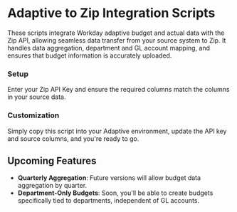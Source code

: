 # Adaptive to Zip Integration Scripts

These scripts integrate Workday adaptive budget and actual data with the Zip API, allowing seamless data transfer from your source system to Zip. It handles data aggregation, department and GL account mapping, and ensures that budget information is accurately uploaded.

### Setup

Enter your Zip API Key and ensure the required columns match the columns in your source data.

### Customization

Simply copy this script into your Adaptive environment, update the API key and source columns, and you're ready to go.

## Upcoming Features

- **Quarterly Aggregation**: Future versions will allow budget data aggregation by quarter.
- **Department-Only Budgets**: Soon, you'll be able to create budgets specifically tied to departments, independent of GL accounts.
